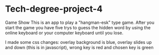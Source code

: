 # Tech-degree-project-4
 Game Show
This is an app to play a "hangman-esk" type game. After you start the game you have five trys to guess the hidden word by using the online keyboard or your computer keyboard until you lose. 

I made some css changes: 
overlay background is blue,
overlay slides up and down (this is in javascript),
wrong key is red and chosen key is green
